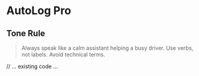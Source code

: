 # AutoLog Pro

## Tone Rule
> Always speak like a calm assistant helping a busy driver. Use verbs, not labels. Avoid technical terms.

// ... existing code ... 